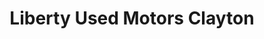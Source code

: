 ---
title: "Liberty Used Motors Clayton"
url: /clayton/liberty-used-motors-clayton/
shop: Autohaus
---